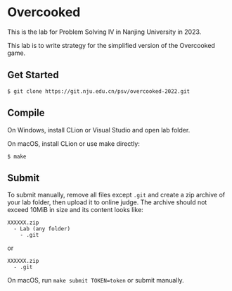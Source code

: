 # Overcooked

This is the lab for Problem Solving Ⅳ in Nanjing University in 2023.

This lab is to write strategy for the simplified version of the Overcooked game.

## Get Started

```shell
$ git clone https://git.nju.edu.cn/psv/overcooked-2022.git
```

## Compile

On Windows, install CLion or Visual Studio and open lab folder.

On macOS, install CLion or use make directly:

```shell
$ make
```

## Submit

To submit manually, remove all files except `.git` and create a zip archive of your lab folder, then upload it to online judge. The archive should not exceed 10MiB in size and its content looks like:

```
XXXXXX.zip
  - Lab (any folder)
    - .git
```

or

```
XXXXXX.zip
  - .git
```

On macOS, run `make submit TOKEN=token` or submit manually.